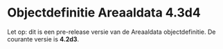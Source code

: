 ﻿# Objectdefinitie Areaaldata 4.3d4

Let op: dit is een pre-release versie van de Areaaldata objectdefinitie. De courante versie is __4.2d3__.
